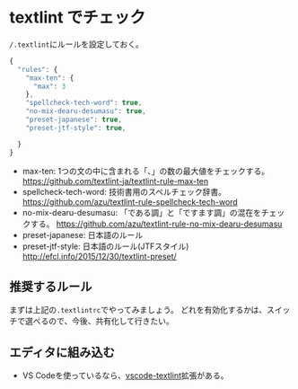 
# textlint でチェック

`/.textlint`にルールを設定しておく。

```javascript
{
  "rules": {
    "max-ten": {
      "max": 3
    },
    "spellcheck-tech-word": true,
    "no-mix-dearu-desumasu": true,
    "preset-japanese": true,
    "preset-jtf-style": true,

  }
}
```

* max-ten: 1つの文の中に含まれる「、」の数の最大値をチェックする。
  https://github.com/textlint-ja/textlint-rule-max-ten
* spellcheck-tech-word: 技術書用のスペルチェック辞書。
  https://github.com/azu/textlint-rule-spellcheck-tech-word
* no-mix-dearu-desumasu: 「である調」と「ですます調」の混在をチェックする。
  https://github.com/azu/textlint-rule-no-mix-dearu-desumasu
* preset-japanese: 日本語のルール
* preset-jtf-style: 日本語のルール(JTFスタイル)
  http://efcl.info/2015/12/30/textlint-preset/


## 推奨するルール

まずは上記の`.textlintrc`でやってみましょう。
どれを有効化するかは、スイッチで選べるので、今後、共有化して行きたい。

## エディタに組み込む

* VS Codeを使っているなら、[vscode-textlint](https://marketplace.visualstudio.com/items?itemName=taichi.vscode-textlint)拡張がある。